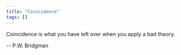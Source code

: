 ```yaml
---
title: "Coincidence"
tags: []
---
```


Coincidence is what you have left over when you apply a bad theory.

-- P.W. Bridgman
